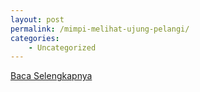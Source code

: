 ```yaml
---
layout: post
permalink: /mimpi-melihat-ujung-pelangi/
categories:
    - Uncategorized
---
```


[Baca Selengkapnya](/05)